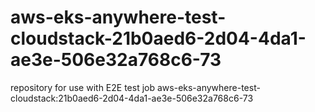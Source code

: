 # aws-eks-anywhere-test-cloudstack-21b0aed6-2d04-4da1-ae3e-506e32a768c6-73
repository for use with E2E test job aws-eks-anywhere-test-cloudstack:21b0aed6-2d04-4da1-ae3e-506e32a768c6-73
